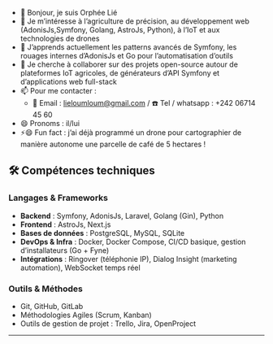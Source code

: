 <!---
liephee266/liephee266 est un dépôt ✨ spécial ✨ car son `README.md` (ce fichier) apparaît sur votre profil GitHub.
Vous pouvez cliquer sur “Preview” pour voir vos modifications.
--->

- 👋 Bonjour, je suis Orphée Lié
- 👀 Je m’intéresse à l’agriculture de précision, au développement web (AdonisJs,Symfony, Golang, AstroJs, Python), à l’IoT et aux technologies de drones  
- 🌱 J’apprends actuellement les patterns avancés de Symfony, les rouages internes d’AdonisJs et Go pour l’automatisation d’outils  
- 💞️ Je cherche à collaborer sur des projets open-source autour de plateformes IoT agricoles, de générateurs d’API Symfony et d’applications web full-stack  
- 📫 Pour me contacter :  
  - 📧 Email : lieloumloum@gmail.com / ☎️ Tel / whatsapp : +242 06714 45 60
- 😄 Pronoms : il/lui  
- ⚡😄 Fun fact : j’ai déjà programmé un drone pour cartographier de manière autonome une parcelle de café de 5 hectares !



## 🛠️ Compétences techniques  

### Langages & Frameworks  
- **Backend** : Symfony, AdonisJs, Laravel, Golang (Gin), Python  
- **Frontend** : AstroJs, Next.js 
- **Bases de données** : PostgreSQL, MySQL, SQLite  
- **DevOps & Infra** : Docker, Docker Compose, CI/CD basique, gestion d’installateurs (Go + Fyne)  
- **Intégrations** : Ringover (téléphonie IP), Dialog Insight (marketing automation), WebSocket temps réel  

### Outils & Méthodes  
- Git, GitHub, GitLab  
- Méthodologies Agiles (Scrum, Kanban)  
- Outils de gestion de projet : Trello, Jira, OpenProject  

---
